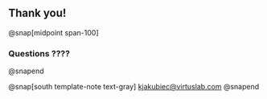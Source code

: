 ## Thank you!

@snap[midpoint span-100]
### Questions ????
@snapend

@snap[south template-note text-gray] 
<kjakubiec@virtuslab.com>
@snapend